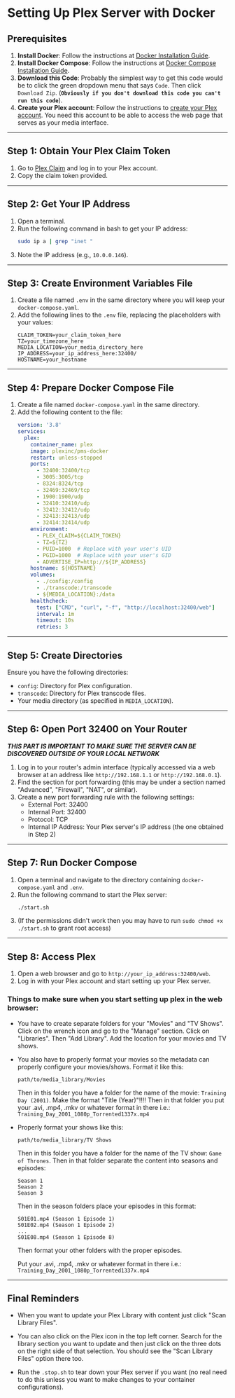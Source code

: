 # Setting Up Plex Server with Docker

## Prerequisites
1. **Install Docker**: Follow the instructions at [Docker Installation Guide](https://docs.docker.com/get-docker/).
2. **Install Docker Compose**: Follow the instructions at [Docker Compose Installation Guide](https://docs.docker.com/compose/install/).
3. **Download this Code**: Probably the simplest way to get this code would be to click the green dropdown menu that says `Code`. Then click `Download Zip`. (**`Obviously if you don't download this code you can't run this code`**).
4. **Create your Plex account**: Follow the instructions to [create your Plex account](https://support.plex.tv/articles/201862428-plex-accounts/#:~:text=Click%20the%20Sign%20Up%20button,up%20using%20your%20Facebook%20Account.). You need this account to be able to access the web page that serves as your media interface. 
---

## Step 1: Obtain Your Plex Claim Token
1. Go to [Plex Claim](https://www.plex.tv/claim/) and log in to your Plex account.
2. Copy the claim token provided.

---

## Step 2: Get Your IP Address
1. Open a terminal.
2. Run the following command in bash to get your IP address:
    ```bash
    sudo ip a | grep "inet "
    ```
3. Note the IP address (e.g., `10.0.0.146`).

---

## Step 3: Create Environment Variables File
1. Create a file named `.env` in the same directory where you will keep your `docker-compose.yaml`.
2. Add the following lines to the `.env` file, replacing the placeholders with your values:
    ```plaintext
    CLAIM_TOKEN=your_claim_token_here
    TZ=your_timezone_here
    MEDIA_LOCATION=your_media_directory_here
    IP_ADDRESS=your_ip_address_here:32400/
    HOSTNAME=your_hostname
    ```

---

## Step 4: Prepare Docker Compose File
1. Create a file named `docker-compose.yaml` in the same directory.
2. Add the following content to the file:
    ```yaml
    version: '3.8'
    services:
      plex:
        container_name: plex
        image: plexinc/pms-docker
        restart: unless-stopped
        ports:
          - 32400:32400/tcp
          - 3005:3005/tcp
          - 8324:8324/tcp
          - 32469:32469/tcp
          - 1900:1900/udp
          - 32410:32410/udp
          - 32412:32412/udp
          - 32413:32413/udp
          - 32414:32414/udp
        environment:
          - PLEX_CLAIM=${CLAIM_TOKEN}
          - TZ=${TZ}
          - PUID=1000  # Replace with your user's UID
          - PGID=1000  # Replace with your user's GID
          - ADVERTISE_IP=http://${IP_ADDRESS}
        hostname: ${HOSTNAME}
        volumes:
          - ./config:/config
          - ./transcode:/transcode
          - ${MEDIA_LOCATION}:/data
        healthcheck:
          test: ["CMD", "curl", "-f", "http://localhost:32400/web"]
          interval: 1m
          timeout: 10s
          retries: 3
    ```

---

## Step 5: Create Directories
Ensure you have the following directories:
- `config`: Directory for Plex configuration.
- `transcode`: Directory for Plex transcode files.
- Your media directory (as specified in `MEDIA_LOCATION`).

---

## Step 6: Open Port 32400 on Your Router
***THIS PART IS IMPORTANT TO MAKE SURE THE SERVER CAN BE DISCOVERED OUTSIDE OF YOUR LOCAL NETWORK***
1. Log in to your router's admin interface (typically accessed via a web browser at an address like `http://192.168.1.1` or `http://192.168.0.1`).
2. Find the section for port forwarding (this may be under a section named "Advanced", "Firewall", "NAT", or similar).
3. Create a new port forwarding rule with the following settings:
   - External Port: 32400
   - Internal Port: 32400
   - Protocol: TCP
   - Internal IP Address: Your Plex server's IP address (the one obtained in Step 2)

---

## Step 7: Run Docker Compose
1. Open a terminal and navigate to the directory containing `docker-compose.yaml` and `.env`.
2. Run the following command to start the Plex server:
    ```bash
    ./start.sh
    ```
3. (If the permissions didn't work then you may have to run `sudo chmod +x ./start.sh` to grant root access)

---

## Step 8: Access Plex
1. Open a web browser and go to `http://your_ip_address:32400/web`.
2. Log in with your Plex account and start setting up your Plex server.

### Things to make sure when you start setting up plex in the web browser:
- You have to create separate folders for your "Movies" and "TV Shows". Click on the wrench icon and go to the "Manage" section. Click on "Libraries". Then "Add Library". Add the location for your movies and TV shows.
- You also have to properly format your movies so the metadata can properly configure your movies/shows. Format it like this:
    ```
    path/to/media_library/Movies
    ```
    Then in this folder you have a folder for the name of the movie: `Training Day (2001)`.
    Make the format "Title (Year)"!!!!
    Then in that folder you put your .avi, .mp4, .mkv or whatever format in there i.e.:
    `Training_Day_2001_1080p_Torrented1337x.mp4`
- Properly format your shows like this:
    ```
    path/to/media_library/TV Shows
    ```
    Then in this folder you have a folder for the name of the TV show: `Game of Thrones`.
    Then in that folder separate the content into seasons and episodes:
    ```
    Season 1
    Season 2
    Season 3
    ```
    Then in the season folders place your episodes in this format:
    ```
    S01E01.mp4 (Season 1 Episode 1)
    S01E02.mp4 (Season 1 Episode 2)
    ...
    S01E08.mp4 (Season 1 Episode 8)
    ```
    Then format your other folders with the proper episodes.

    Put your .avi, .mp4, .mkv or whatever format in there i.e.:
    `Training_Day_2001_1080p_Torrented1337x.mp4`

---

## Final Reminders

- When you want to update your Plex Library with content just click "Scan Library Files".

- You can also click on the Plex icon in the top left corner. Search for the library section you want to update and then just click on the three dots on the right side of that selection. You should see the "Scan Library Files" option there too.

- Run the `.stop.sh` to tear down your Plex server if you want (no real need to do this unless you want to make changes to your container configurations).
